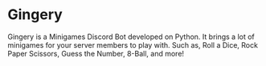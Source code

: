 # Gingery

Gingery is a Minigames Discord Bot developed on Python.
It brings a lot of minigames for your server members to play with.
Such as, Roll a Dice, Rock Paper Scissors, Guess the Number, 8-Ball, and more!
